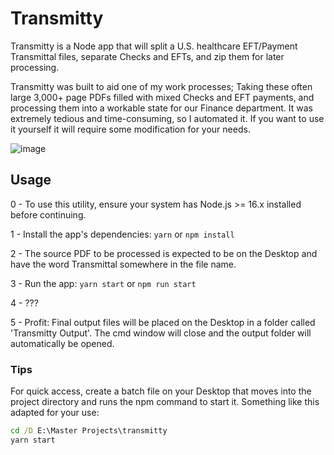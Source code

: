 # Transmitty

Transmitty is a Node app that will split a U.S. healthcare EFT/Payment Transmittal files, separate Checks and EFTs, and zip them for later processing.

Transmitty was built to aid one of my work processes; Taking these often large 3,000+ page PDFs filled with mixed Checks and EFT payments, and processing them into a workable state for our Finance department. It was extremely tedious and time-consuming, so I automated it. If you want to use it yourself it will require some modification for your needs.


![image](https://user-images.githubusercontent.com/11874169/191545055-30efd901-2ecf-48ac-ae16-7cb0cecadced.png)


## Usage

0 - To use this utility, ensure your system has Node.js >= 16.x installed before continuing.

1 - Install the app's dependencies: `yarn` or `npm install`

2 - The source PDF to be processed is expected to be on the Desktop and have the word Transmittal somewhere in the file name.

3 - Run the app: `yarn start` or `npm run start`

4 - ???

5 - Profit: Final output files will be placed on the Desktop in a folder called 'Transmitty Output'. The cmd window will close and the output folder will automatically be opened.
### Tips

For quick access, create a batch file on your Desktop that moves into the project directory and runs the npm command to start it. Something like this adapted for your use:
```bat
cd /D E:\Master Projects\transmitty
yarn start
```
